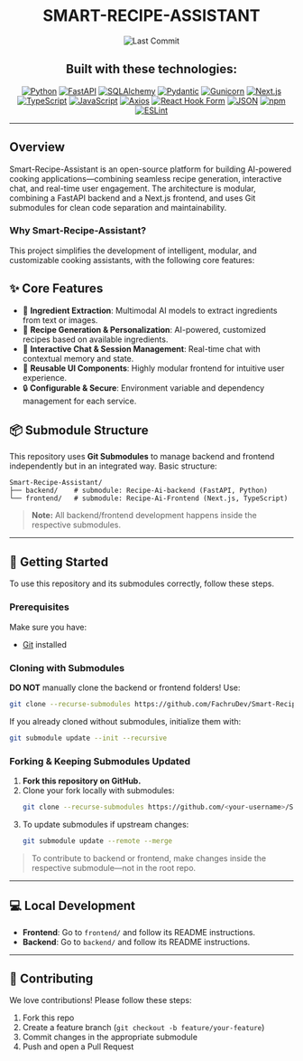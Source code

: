 <h1 align="center"> SMART-RECIPE-ASSISTANT </h1>

<p align="center">
  <img src="https://img.shields.io/github/last-commit/FachruDev/Smart-Recipe-Assistant?style=for-the-badge&logo=github&color=black" alt="Last Commit">
</p>

<h2 align="center"> Built with these technologies: </h2>

<p align="center">
  <a href="https://www.python.org/" target="_blank"><img src="https://img.shields.io/badge/Python-3776AB?style=for-the-badge&logo=python&logoColor=white" alt="Python"></a>
  <a href="https://fastapi.tiangolo.com/" target="_blank"><img src="https://img.shields.io/badge/FastAPI-009688?style=for-the-badge&logo=fastapi&logoColor=white" alt="FastAPI"></a>
  <a href="https://www.sqlalchemy.org/" target="_blank"><img src="https://img.shields.io/badge/SQLAlchemy-D71F00?style=for-the-badge&logo=sqlalchemy&logoColor=white" alt="SQLAlchemy"></a>
  <a href="https://docs.pydantic.dev/" target="_blank"><img src="https://img.shields.io/badge/Pydantic-E92063?style=for-the-badge&logo=pydantic&logoColor=white" alt="Pydantic"></a>
  <a href="https://gunicorn.org/" target="_blank"><img src="https://img.shields.io/badge/Gunicorn-499848?style=for-the-badge&logo=gunicorn&logoColor=white" alt="Gunicorn"></a>
  <a href="https://nextjs.org/" target="_blank"><img src="https://img.shields.io/badge/Next.js-000000?style=for-the-badge&logo=next.js&logoColor=white" alt="Next.js"></a>
  <a href="https://www.typescriptlang.org/" target="_blank"><img src="https://img.shields.io/badge/TypeScript-3178C6?style=for-the-badge&logo=typescript&logoColor=white" alt="TypeScript"></a>
  <a href="https://www.javascript.com/" target="_blank"><img src="https://img.shields.io/badge/JavaScript-F7DF1E?style=for-the-badge&logo=javascript&logoColor=black" alt="JavaScript"></a>
  <a href="https://axios-http.com/" target="_blank"><img src="https://img.shields.io/badge/Axios-5A29E4?style=for-the-badge&logo=axios&logoColor=white" alt="Axios"></a>
  <a href="https://react-hook-form.com/" target="_blank"><img src="https://img.shields.io/badge/React%20Hook%20Form-EC5990?style=for-the-badge&logo=reacthookform&logoColor=white" alt="React Hook Form"></a>
  <a href="https://www.json.org/json-en.html" target="_blank"><img src="https://img.shields.io/badge/JSON-000000?style=for-the-badge&logo=json&logoColor=white" alt="JSON"></a>
  <a href="https://www.npmjs.com/" target="_blank"><img src="https://img.shields.io/badge/npm-CB3837?style=for-the-badge&logo=npm&logoColor=white" alt="npm"></a>
  <a href="https://eslint.org/" target="_blank"><img src="https://img.shields.io/badge/ESLint-4B32C3?style=for-the-badge&logo=eslint&logoColor=white" alt="ESLint"></a>
</p>

---

## Overview

Smart-Recipe-Assistant is an open-source platform for building AI-powered cooking applications—combining seamless recipe generation, interactive chat, and real-time user engagement. The architecture is modular, combining a FastAPI backend and a Next.js frontend, and uses Git submodules for clean code separation and maintainability.

### Why Smart-Recipe-Assistant?

This project simplifies the development of intelligent, modular, and customizable cooking assistants, with the following core features:

## ✨ Core Features

* 🤖 **Ingredient Extraction**: Multimodal AI models to extract ingredients from text or images.
* 🚀 **Recipe Generation & Personalization**: AI-powered, customized recipes based on available ingredients.
* 💬 **Interactive Chat & Session Management**: Real-time chat with contextual memory and state.
* 🧩 **Reusable UI Components**: Highly modular frontend for intuitive user experience.
* 🔒 **Configurable & Secure**: Environment variable and dependency management for each service.

## 📦 Submodule Structure

This repository uses **Git Submodules** to manage backend and frontend independently but in an integrated way. Basic structure:
```
Smart-Recipe-Assistant/
├── backend/    # submodule: Recipe-Ai-backend (FastAPI, Python)
└── frontend/   # submodule: Recipe-Ai-Frontend (Next.js, TypeScript)
```

> **Note:** All backend/frontend development happens inside the respective submodules.

---

## 🚀 Getting Started

To use this repository and its submodules correctly, follow these steps.

### Prerequisites

Make sure you have:
- [Git](https://git-scm.com/) installed

### Cloning with Submodules

**DO NOT** manually clone the backend or frontend folders! Use:

```sh
git clone --recurse-submodules https://github.com/FachruDev/Smart-Recipe-Assistant.git
```

If you already cloned without submodules, initialize them with:
```sh
git submodule update --init --recursive
```

### Forking & Keeping Submodules Updated

1. **Fork this repository on GitHub.**
2. Clone your fork locally with submodules:
    ```sh
    git clone --recurse-submodules https://github.com/<your-username>/Smart-Recipe-Assistant.git
    ```
3. To update submodules if upstream changes:
    ```sh
    git submodule update --remote --merge
    ```

> To contribute to backend or frontend, make changes inside the respective submodule—not in the root repo.

---

## 💻 Local Development

- **Frontend**: Go to `frontend/` and follow its README instructions.
- **Backend**: Go to `backend/` and follow its README instructions.

---

## 🤝 Contributing

We love contributions! Please follow these steps:
1. Fork this repo
2. Create a feature branch (`git checkout -b feature/your-feature`)
3. Commit changes in the appropriate submodule
4. Push and open a Pull Request